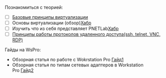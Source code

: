 Познакомиться с теорией:
- [ ] [Базовые принципы виртуализации](https://zvlb.github.io/blog/virtualization/)
- [ ] Основы виртуализации (обзор)[Хабр](https://habr.com/ru/articles/657677/)
- [ ] Изучить что из себя представляет PNETLab[Хабр](https://habr.com/ru/articles/916662/)
- [ ] [Принципы работы протоколов удаленного доступа(ssh, telnet, VNC, RDP)](https://tsplus.net/ru/advanced-security/blog/which-protocol-adds-security-to-remote-connections/)

Гайды на WsPro:
- Обзорная статья по работе с Wokrstation Pro [Гайд1](https://remontka.pro/vmware-workstation/)
- Обзорная статья по типам сетевых адаптеров в Workstation Pro [Гайд2](https://serverspace.ru/support/help/vmware-workstation-nastrojka-seti/?utm_source=google.com&utm_medium=organic&utm_campaign=google.com&utm_referrer=google.com)
